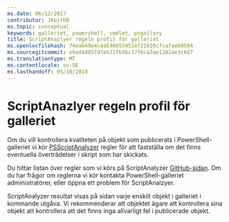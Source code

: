```yaml
---
ms.date: 06/12/2017
contributor: JKeithB
ms.topic: conceptual
keywords: galleriet, powershell, cmdlet, psgallery
title: ScriptAnazlyer regeln profil för galleriet
ms.openlocfilehash: 74eab49e4c4a546655451ef21b30cfcafaeb9584
ms.sourcegitcommit: e9ad4d85fd7eb72fb5bc37f6ca3ae1282ae3c6d7
ms.translationtype: MT
ms.contentlocale: sv-SE
ms.lasthandoff: 05/10/2018
---
```

# <a name="scriptanazlyer-rule-profile-for-gallery"></a>ScriptAnazlyer regeln profil för galleriet

Om du vill kontrollera kvaliteten på objekt som publicerats i PowerShell-galleriet vi kör [PSScriptAnalyzer](https://github.com/PowerShell/PSScriptAnalyzer) regler för att fastställa om det finns eventuella överträdelser i skript som har skickats.

Du hittar listan över regler som vi körs på ScriptAnalyzer [GitHub-sidan](https://github.com/PowerShell/PSScriptAnalyzer/blob/development/Engine/Settings/PSGallery.psd1).
Om du har frågor om reglerna vi kör kontakta PowerShell-galleriet administratörer, eller öppna ett problem för ScriptAnalzyer.

ScriptAnalyzer resultat visas på sidan varje enskilt objekt i galleriet i kommande utgåva. Vi rekommenderar att objektet ägare att kontrollera sina objekt att kontrollera att det finns inga allvarligt fel i publicerade objekt.